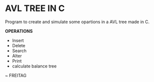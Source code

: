 # AVL TREE IN C

Program to create and simulate some opartions in a AVL tree made in C.

**OPERATIONS**

 - Insert
 - Delete
 - Search
 - Alter
 - Print
 - calculate balance tree

~ FREITAG